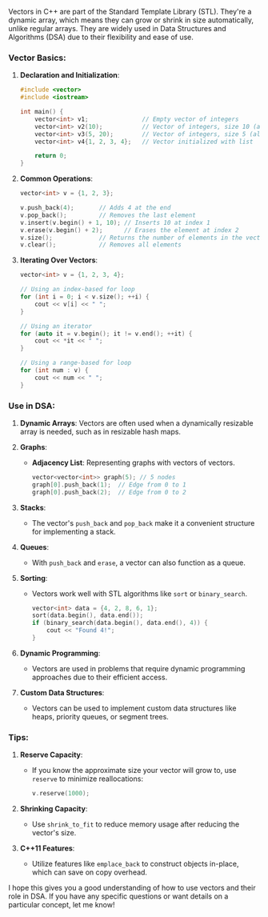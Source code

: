 Vectors in C++ are part of the Standard Template Library (STL). They're a dynamic array, which means they can grow or shrink in size automatically, unlike regular arrays. They are widely used in Data Structures and Algorithms (DSA) due to their flexibility and ease of use.

### Vector Basics:

1. **Declaration and Initialization**:
    ```cpp
    #include <vector>
    #include <iostream>

    int main() {
        vector<int> v1;               // Empty vector of integers
        vector<int> v2(10);           // Vector of integers, size 10 (all elements initialized to 0)
        vector<int> v3(5, 20);        // Vector of integers, size 5 (all elements initialized to 20)
        vector<int> v4{1, 2, 3, 4};   // Vector initialized with list

        return 0;
    }
    ```

2. **Common Operations**:
    ```cpp
    vector<int> v = {1, 2, 3};

    v.push_back(4);       // Adds 4 at the end
    v.pop_back();         // Removes the last element
    v.insert(v.begin() + 1, 10); // Inserts 10 at index 1
    v.erase(v.begin() + 2);      // Erases the element at index 2
    v.size();             // Returns the number of elements in the vector
    v.clear();            // Removes all elements
    ```

3. **Iterating Over Vectors**:
    ```cpp
    vector<int> v = {1, 2, 3, 4};

    // Using an index-based for loop
    for (int i = 0; i < v.size(); ++i) {
        cout << v[i] << " ";
    }

    // Using an iterator
    for (auto it = v.begin(); it != v.end(); ++it) {
        cout << *it << " ";
    }

    // Using a range-based for loop
    for (int num : v) {
        cout << num << " ";
    }
    ```

### Use in DSA:

1. **Dynamic Arrays**: Vectors are often used when a dynamically resizable array is needed, such as in resizable hash maps.

2. **Graphs**:
   - **Adjacency List**: Representing graphs with vectors of vectors.
     ```cpp
     vector<vector<int>> graph(5); // 5 nodes
     graph[0].push_back(1);  // Edge from 0 to 1
     graph[0].push_back(2);  // Edge from 0 to 2
     ```

3. **Stacks**:
   - The vector's `push_back` and `pop_back` make it a convenient structure for implementing a stack.

4. **Queues**:
   - With `push_back` and `erase`, a vector can also function as a queue.

5. **Sorting**:
   - Vectors work well with STL algorithms like `sort` or `binary_search`.

     ```cpp
     vector<int> data = {4, 2, 8, 6, 1};
     sort(data.begin(), data.end());
     if (binary_search(data.begin(), data.end(), 4)) {
         cout << "Found 4!";
     }
     ```

6. **Dynamic Programming**:
   - Vectors are used in problems that require dynamic programming approaches due to their efficient access.

7. **Custom Data Structures**:
   - Vectors can be used to implement custom data structures like heaps, priority queues, or segment trees.

### Tips:

1. **Reserve Capacity**:
   - If you know the approximate size your vector will grow to, use `reserve` to minimize reallocations:
     ```cpp
     v.reserve(1000);
     ```

2. **Shrinking Capacity**:
   - Use `shrink_to_fit` to reduce memory usage after reducing the vector's size.

3. **C++11 Features**:
   - Utilize features like `emplace_back` to construct objects in-place, which can save on copy overhead.

I hope this gives you a good understanding of how to use vectors and their role in DSA. If you have any specific questions or want details on a particular concept, let me know!









 
 